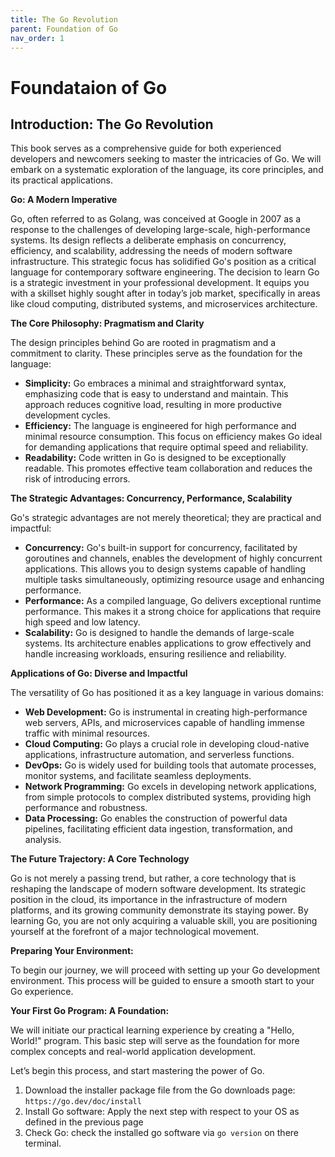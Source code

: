 ```yaml
---
title: The Go Revolution
parent: Foundation of Go
nav_order: 1
---
```

# Foundataion of Go

## Introduction: The Go Revolution

This book serves as a comprehensive guide for both experienced developers and newcomers seeking to master the intricacies of Go. We will embark on a systematic exploration of the language, its core principles, and its practical applications.

**Go: A Modern Imperative**

Go, often referred to as Golang, was conceived at Google in 2007 as a response to the challenges of developing large-scale, high-performance systems. Its design reflects a deliberate emphasis on concurrency, efficiency, and scalability, addressing the needs of modern software infrastructure. This strategic focus has solidified Go's position as a critical language for contemporary software engineering.
The decision to learn Go is a strategic investment in your professional development. It equips you with a skillset highly sought after in today’s job market, specifically in areas like cloud computing, distributed systems, and microservices architecture.

**The Core Philosophy: Pragmatism and Clarity**

The design principles behind Go are rooted in pragmatism and a commitment to clarity. These principles serve as the foundation for the language:

*   **Simplicity:** Go embraces a minimal and straightforward syntax, emphasizing code that is easy to understand and maintain. This approach reduces cognitive load, resulting in more productive development cycles.
*   **Efficiency:** The language is engineered for high performance and minimal resource consumption. This focus on efficiency makes Go ideal for demanding applications that require optimal speed and reliability.
*   **Readability:** Code written in Go is designed to be exceptionally readable. This promotes effective team collaboration and reduces the risk of introducing errors.

**The Strategic Advantages: Concurrency, Performance, Scalability**

Go's strategic advantages are not merely theoretical; they are practical and impactful:

*   **Concurrency:** Go's built-in support for concurrency, facilitated by goroutines and channels, enables the development of highly concurrent applications. This allows you to design systems capable of handling multiple tasks simultaneously, optimizing resource usage and enhancing performance.
*   **Performance:** As a compiled language, Go delivers exceptional runtime performance. This makes it a strong choice for applications that require high speed and low latency.
*   **Scalability:** Go is designed to handle the demands of large-scale systems. Its architecture enables applications to grow effectively and handle increasing workloads, ensuring resilience and reliability.

**Applications of Go: Diverse and Impactful**

The versatility of Go has positioned it as a key language in various domains:

*   **Web Development:** Go is instrumental in creating high-performance web servers, APIs, and microservices capable of handling immense traffic with minimal resources.
*   **Cloud Computing:** Go plays a crucial role in developing cloud-native applications, infrastructure automation, and serverless functions.
*   **DevOps:** Go is widely used for building tools that automate processes, monitor systems, and facilitate seamless deployments.
*   **Network Programming:** Go excels in developing network applications, from simple protocols to complex distributed systems, providing high performance and robustness.
*   **Data Processing:** Go enables the construction of powerful data pipelines, facilitating efficient data ingestion, transformation, and analysis.

**The Future Trajectory: A Core Technology**

Go is not merely a passing trend, but rather, a core technology that is reshaping the landscape of modern software development. Its strategic position in the cloud, its importance in the infrastructure of modern platforms, and its growing community demonstrate its staying power. By learning Go, you are not only acquiring a valuable skill, you are positioning yourself at the forefront of a major technological movement.

**Preparing Your Environment:**

To begin our journey, we will proceed with setting up your Go development environment. This process will be guided to ensure a smooth start to your Go experience.

**Your First Go Program: A Foundation:**

We will initiate our practical learning experience by creating a "Hello, World!" program. This basic step will serve as the foundation for more complex concepts and real-world application development.

Let’s begin this process, and start mastering the power of Go.

1. Download the installer package file from the Go downloads page: `https://go.dev/doc/install`
2. Install Go software: Apply the next step with respect to your OS as defined in the previous page
3. Check Go: check the installed go software via `go version` on there terminal.